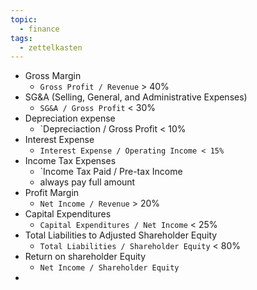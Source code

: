 ```yaml
---
topic:
  - finance
tags:
  - zettelkasten
---
```

- Gross Margin
	- `Gross Profit / Revenue` > 40%
- SG&A (Selling, General, and Administrative Expenses)
	- `SG&A / Gross Profit` < 30%
- Depreciation expense
	- `Depreciaction / Gross Profit < 10%
- Interest Expense
	- `Interest Expense / Operating Income < 15%`
- Income Tax Expenses
	- `Income Tax Paid / Pre-tax Income
	- always pay full amount
- Profit Margin
	- `Net Income / Revenue` > 20%
- Capital Expenditures
	- `Capital Expenditures / Net Income` < 25%
- Total Liabilities to Adjusted Shareholder Equity
	- `Total Liabilities / Shareholder Equity` < 80%
- Return on shareholder Equity
	- `Net Income / Shareholder Equity`
- 